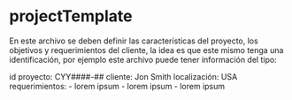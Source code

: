 # projectTemplate

En este archivo se deben definir las características del proyecto, los objetivos y requerimientos del cliente, la idea es que este mismo tenga una identificación, por ejemplo este archivo puede tener información del tipo:

id proyecto: CYY####-##
cliente: Jon Smith
localización: USA
requerimientos:
    - lorem ipsum 
    - lorem ipsum 
    - lorem ipsum 

